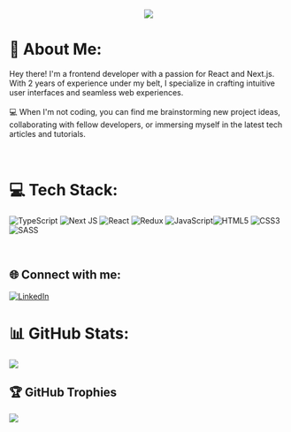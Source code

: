 <h1 align="center">
    <img src="https://readme-typing-svg.herokuapp.com/?font=Righteous&size=35&center=true&vCenter=true&width=500&height=70&duration=4000&lines=Hi+World!+👋;+I'm+Mahdieh+Anjomshoae!;" />
</h1>

# 💫 About Me:
 Hey there! I'm a frontend developer with a passion for React and Next.js. With 2 years of experience under my belt, I specialize in crafting intuitive user interfaces and seamless web experiences.<br><br>💻 When I'm not coding, you can find me brainstorming new project ideas, collaborating with fellow developers, or immersing myself in the latest tech articles and tutorials.
<br />
<br />
<br />
# 💻 Tech Stack:
![TypeScript](https://img.shields.io/badge/typescript-%23007ACC.svg?style=for-the-badge&logo=typescript&logoColor=white) ![Next JS](https://img.shields.io/badge/Next-black?style=for-the-badge&logo=next.js&logoColor=white) ![React](https://img.shields.io/badge/react-%2320232a.svg?style=for-the-badge&logo=react&logoColor=%2361DAFB) ![Redux](https://img.shields.io/badge/redux-%23593d88.svg?style=for-the-badge&logo=redux&logoColor=white)  ![JavaScript](https://img.shields.io/badge/javascript-%23323330.svg?style=for-the-badge&logo=javascript&logoColor=%23F7DF1E)![HTML5](https://img.shields.io/badge/html5-%23E34F26.svg?style=for-the-badge&logo=html5&logoColor=white) ![CSS3](https://img.shields.io/badge/css3-%231572B6.svg?style=for-the-badge&logo=css3&logoColor=white)![SASS](https://img.shields.io/badge/SASS-hotpink.svg?style=for-the-badge&logo=SASS&logoColor=white) 

<br />

## 🌐 Connect with me:
[![LinkedIn](https://img.shields.io/badge/LinkedIn-%230077B5.svg?logo=linkedin&logoColor=white)](https://linkedin.com/in/https://www.linkedin.com/in/mahdieh-anjomshoae) 



# 📊 GitHub Stats:

![](https://github-readme-streak-stats.herokuapp.com/?user=mahdiehanjomshoae&theme=react&hide_border=true)<br/>

## 🏆 GitHub Trophies
![](https://github-profile-trophy.vercel.app/?username=mahdiehanjomshoae&theme=onedark&no-frame=false&no-bg=true&margin-w=4)
